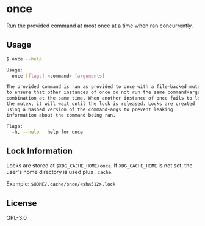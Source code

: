 # once

Run the provided command at most once at a time when ran concurrently.

## Usage

```bash
$ once --help

Usage:
  once [flags] <command> [arguments]

The provided command is ran as provided to once with a file-backed mutex
to ensure that other instances of once do not run the same command+args
combination at the same time. When another instance of once fails to lock
the mutex, it will wait until the lock is released. Locks are created
using a hashed version of the command+args to prevent leaking
information about the command being ran.

Flags:
  -h, --help   help for once
```

## Lock Information

Locks are stored at `$XDG_CACHE_HOME/once`. If `XDG_CACHE_HOME` is not
set, the user's home directory is used plus `.cache`.

Example: `$HOME/.cache/once/<sha512>.lock`

## License

GPL-3.0
